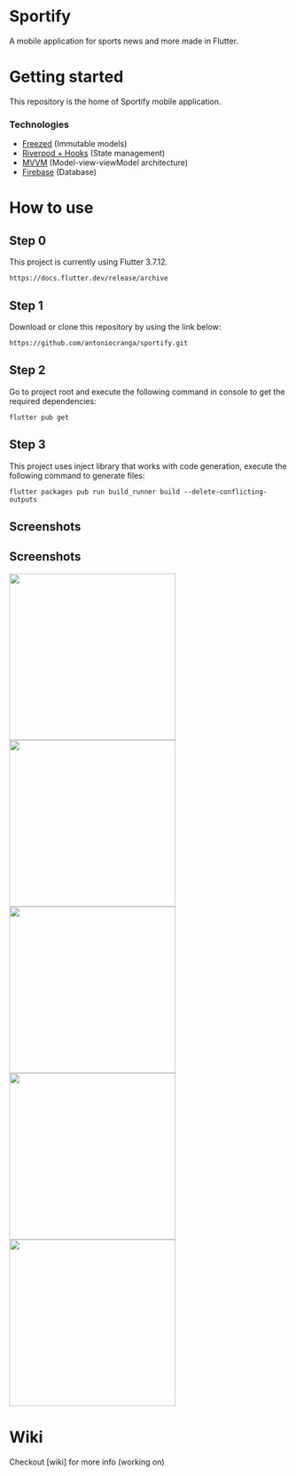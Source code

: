# Sportify

A mobile application for sports news and more made in Flutter.

# Getting started

This repository is the home of Sportify mobile application.
### Technologies
- [Freezed](https://pub.dev/packages/freezed) (Immutable models)
- [Riverpod + Hooks](https://pub.dev/packages/riverpod) (State management)
- [MVVM](https://en.wikipedia.org/wiki/Model%E2%80%93view%E2%80%93viewmodel) (Model-view-viewModel architecture)
- [Firebase](https://firebase.google.com/) (Database)

# How to use

## Step 0

This project is currently using Flutter 3.7.12.
```
https://docs.flutter.dev/release/archive
```

## Step 1

Download or clone this repository by using the link below:

```
https://github.com/antoniocranga/sportify.git
```

## Step 2

Go to project root and execute the following command in console to get the required dependencies:

```
flutter pub get 
```

## Step 3

This project uses inject library that works with code generation, execute the following command to generate files:

```
flutter packages pub run build_runner build --delete-conflicting-outputs
```

## Screenshots
## Screenshots
<p float="left">
<img src = "preview/Screenshot_1707335448.png" width = 300>
<img src = "preview/Screenshot_1707335938.png" width = 300>
<img src = "preview/Screenshot_1707335949.png" width = 300>
<img src = "preview/Screenshot_1707335954.png" width = 300>
<img src = "preview/Screenshot_1707335958.png" width = 300>
</p>

# Wiki
Checkout [wiki] for more info (working on)
